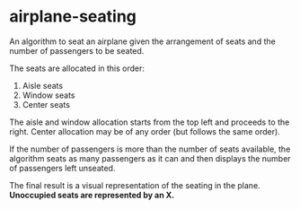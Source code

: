 # airplane-seating
An algorithm to seat an airplane given the arrangement of seats and the number of passengers to be seated.

The seats are allocated in this order:
1. Aisle seats
2. Window seats
3. Center seats

The aisle and window allocation starts from the top left and proceeds to the right. Center allocation may be of any order (but follows the same order).

If the number of passengers is more than the number of seats available, the algorithm seats as many passengers as it can and then displays the number of passengers left unseated.

The final result is a visual representation of the seating in the plane. **Unoccupied seats are represented by an X.**

